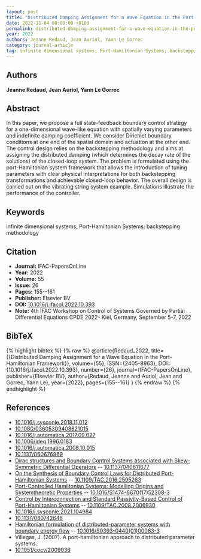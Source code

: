 ```yaml
---
layout: post
title: "Distributed Damping Assignment for a Wave Equation in the Port-Hamiltonian Framework"
date: 2022-11-04 00:00:00 +0100
permalink: distributed-damping-assignment-for-a-wave-equation-in-the-port-hamiltonian-framework
year: 2022
authors: Jeanne Redaud, Jean Auriol, Yann Le Gorrec
category: journal-article
tag: infinite dimensional systems; Port-Hamiltonian Systems; backstepping methodology
---
```

 
## Authors
**Jeanne Redaud, Jean Auriol, Yann Le Gorrec**
 
## Abstract
In this paper, we propose a full state-feedback boundary control strategy for a one-dimensional wave-like equation with spatially varying parameters and indefinite damping coefficient. We consider Dirichlet boundary conditions at one end of the spatial domain and actuation at the other end. The control design relies on the backstepping methodology and aims at assigning the distributed damping (which determines the decay rate of the solutions) of the closed-loop system. The problem is formulated using the port-Hamiltonian system framework that allows the introduction of tuning parameters with clear physical interpretations for both backstepping transformations and achievable closed-loop behavior. The overall design is carried out on the vibrating string system example. Simulations illustrate the performance of the controller.
 
## Keywords
infinite dimensional systems; Port-Hamiltonian Systems; backstepping methodology
 
## Citation
- **Journal:** IFAC-PapersOnLine
- **Year:** 2022
- **Volume:** 55
- **Issue:** 26
- **Pages:** 155--161
- **Publisher:** Elsevier BV
- **DOI:** [10.1016/j.ifacol.2022.10.393](https://doi.org/10.1016/j.ifacol.2022.10.393)
- **Note:** 4th IFAC Workshop on Control of Systems Governed by Partial Differential Equations CPDE 2022- Kiel, Germany, September 5-7, 2022
 
## BibTeX
{% highlight bibtex %}
{% raw %}
@article{Redaud_2022,
  title={{Distributed Damping Assignment for a Wave Equation in the Port-Hamiltonian Framework}},
  volume={55},
  ISSN={2405-8963},
  DOI={10.1016/j.ifacol.2022.10.393},
  number={26},
  journal={IFAC-PapersOnLine},
  publisher={Elsevier BV},
  author={Redaud, Jeanne and Auriol, Jean and Gorrec, Yann Le},
  year={2022},
  pages={155--161}
}
{% endraw %}
{% endhighlight %}
 
## References
- [10.1016/j.sysconle.2018.11.012](https://doi.org/10.1016/j.sysconle.2018.11.012)
- [10.1080/03605309408821015](https://doi.org/10.1080/03605309408821015)
- [10.1016/j.automatica.2017.09.027](https://doi.org/10.1016/j.automatica.2017.09.027)
- [10.1006/jdeq.1996.0183](https://doi.org/10.1006/jdeq.1996.0183)
- [10.1016/j.automatica.2008.10.015](https://doi.org/10.1016/j.automatica.2008.10.015)
- [10.1137/060676969](https://doi.org/10.1137/060676969)
- [Dirac structures and Boundary Control Systems associated with Skew-Symmetric Differential Operators](dirac-structures-and-boundary-control-systems-associated-with-skew-symmetric-differential-operators) -- [10.1137/040611677](https://doi.org/10.1137/040611677)
- [On the Synthesis of Boundary Control Laws for Distributed Port-Hamiltonian Systems](on-the-synthesis-of-boundary-control-laws-for-distributed-port-hamiltonian-systems) -- [10.1109/TAC.2016.2595263](https://doi.org/10.1109/TAC.2016.2595263)
- [Port-Controlled Hamiltonian Systems: Modelling Origins and Systemtheoretic Properties](port-controlled-hamiltonian-systems-modelling-origins-and-systemtheoretic-properties-92) -- [10.1016/S1474-6670(17)52308-3](https://doi.org/10.1016/S1474-6670(17)52308-3)
- [Control by Interconnection and Standard Passivity-Based Control of Port-Hamiltonian Systems](control-by-interconnection-and-standard-passivity-based-control-of-port-hamiltonian-systems) -- [10.1109/TAC.2008.2006930](https://doi.org/10.1109/TAC.2008.2006930)
- [10.1016/j.sysconle.2021.104984](https://doi.org/10.1016/j.sysconle.2021.104984)
- [10.1137/080742646](https://doi.org/10.1137/080742646)
- [Hamiltonian formulation of distributed-parameter systems with boundary energy flow](hamiltonian-formulation-of-distributed-parameter-systems-with-boundary-energy-flow) -- [10.1016/S0393-0440(01)00083-3](https://doi.org/10.1016/S0393-0440(01)00083-3)
- Villegas, J. (2007). A port-hamiltonian approach to distributed parameter systems.
- [10.1051/cocv/2009036](https://doi.org/10.1051/cocv/2009036)

